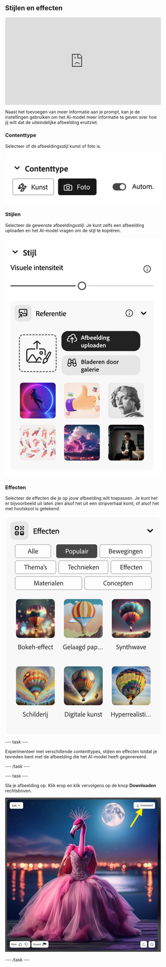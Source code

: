 ## Stijlen en effecten

<html>
  <div style="position: relative; overflow: hidden; padding-top: 56.25%;">
    <iframe style="position: absolute; top: 0; left: 0; right: 0; width: 100%; height: 100%; border: none;" src="https://www.youtube.com/embed/AXQFcthUIMY?rel=0&cc_load_policy=1" allowfullscreen allow="accelerometer; autoplay; clipboard-write; encrypted-media; gyroscope; picture-in-picture; web-share"></iframe>
  </div>
</html>

Naast het toevoegen van meer informatie aan je prompt, kan je de instellingen gebruiken om het AI-model meer informatie te geven over hoe jij wilt dat de uiteindelijke afbeelding eruitziet.

### Contenttype

Selecteer of de afbeeldingsstijl kunst of foto is.

![Verschillende contenttypes - kunst en foto](images/content-type.png)

### Stijlen

Selecteer de gewenste afbeeldingsstijl. Je kunt zelfs een afbeelding uploaden en het AI-model vragen om de stijl te kopiëren.

![Een lijst met verschillende afbeeldingsstijlen om uit te kiezen](images/styles.png)

### Effecten

Selecteer de effecten die je op jouw afbeelding wilt toepassen. Je kunt het er bijvoorbeeld uit laten zien alsof het uit een stripverhaal komt, of alsof het met houtskool is getekend.

![Een lijst met verschillende afbeeldingsstijlen om uit te kiezen](images/effects.png)

--- task ---

Experimenteer met verschillende contenttypes, stijlen en effecten totdat je tevreden bent met de afbeelding die het AI-model heeft gegenereerd.

--- /task ---

--- task ---

Sla je afbeelding op. Klik erop en klik vervolgens op de knop **Downloaden** rechtsboven.

![Een gestileerde afbeelding van een flamingo in een baljurk met een gele pijl naar een downloadknop rechtsboven de afbeelding,](images/final-image.png)

--- /task ---
